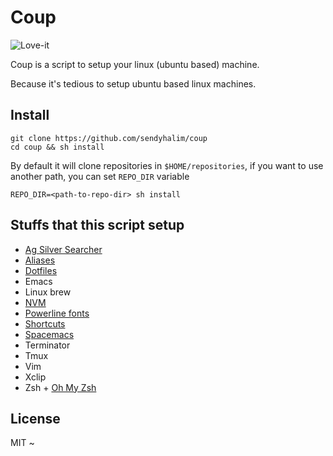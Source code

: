 # Coup

![Love-it](https://media0.giphy.com/media/GHBjTqSrtz6Fy/200.gif)

Coup is a script to setup your linux (ubuntu based) machine.

Because it's tedious to setup ubuntu based linux machines.

## Install

```
git clone https://github.com/sendyhalim/coup
cd coup && sh install
```

By default it will clone repositories in `$HOME/repositories`, if you want to
use another path, you can set `REPO_DIR` variable

```
REPO_DIR=<path-to-repo-dir> sh install
```


## Stuffs that this script setup

- [Ag Silver Searcher](https://github.com/ggreer/the_silver_searcher)
- [Aliases](Documentation/Aliases.md)
- [Dotfiles](https://github.com/sendyhalim/dotfiles)
- Emacs
- Linux brew
- [NVM](https://github.com/creationix/nvm)
- [Powerline fonts](https://github.com/powerline/fonts)
- [Shortcuts](Documentation/Shortcuts.md)
- [Spacemacs](https://github.com/syl20bnr/spacemacs)
- Terminator
- Tmux
- Vim
- Xclip
- Zsh + [Oh My Zsh](https://github.com/robbyrussell/oh-my-zsh)


## License

MIT ~
